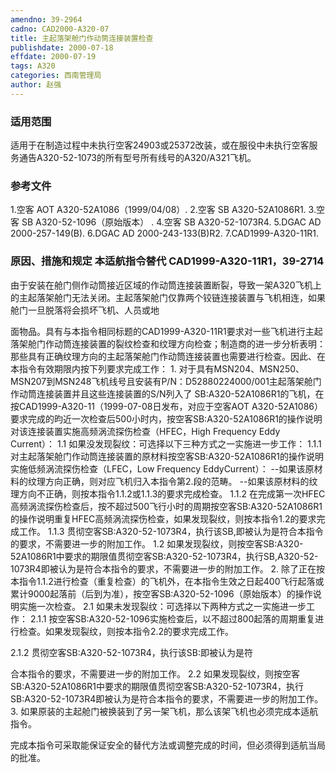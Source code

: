 ```yaml
---
amendno: 39-2964
cadno: CAD2000-A320-07
title: 主起落架舱门作动筒连接装置检查
publishdate: 2000-07-18
effdate: 2000-07-19
tags: A320
categories: 西南管理局
author: 赵强
---
```


### 适用范围 
适用于在制造过程中未执行空客24903或25372改装，或在服役中未执行空客服务通告A320-52-1073的所有型号所有线号的A320/A321飞机。

<!--more-->
### 参考文件
1.空客 
AOT A320-52A1086（1999/04/08）. 
2.空客
 SB A320-52A1086R1. 
3.空客 
SB A320-52-1096（原始版本） . 
4.空客 
SB A320-52-1073R4. 5.DGAC  AD 2000-257-149(B). 6.DGAC  AD 2000-243-133(B)R2. 7.CAD1999-A320-11R1.

### 原因、措施和规定 本适航指令替代 CAD1999-A320-11R1，39-2714
由于安装在舱门侧作动筒接近区域的作动筒连接装置断裂，导致一架A320飞机上的主起落架舱门无法关闭。主起落架舱门仅靠两个铰链连接装置与飞机相连，如果舱门一旦脱落将会损坏飞机、人员或地
  
面物品。具有与本指令相同标题的CAD1999-A320-11R1要求对一些飞机进行主起落架舱门作动筒连接装置的裂纹检查和纹理方向检查；制造商的进一步分析表明：那些具有正确纹理方向的主起落架舱门作动筒连接装置也需要进行检查。因此、在本指令有效期限内按下列要求完成工作： 
1.
对于具有MSN204、MSN250、MSN207到MSN248飞机线号且安装有P/N：D52880224000/001主起落架舱门作动筒连接装置并且这些连接装置的S/N列入了 SB:A320-52A1086R1的飞机，在按CAD1999-A320-11（1999-07-08日发布，对应于空客AOT A320-52A1086）要求完成的昀近一次检查后500小时内，按空客SB:A320-52A1086R1的操作说明对该连接装置实施高频涡流探伤检查（HFEC，High Frequency Eddy Current）： 
1.1 如果没发现裂纹：可选择以下三种方式之一实施进一步工作：
1.1.1
 对主起落架舱门作动筒连接装置的原材料按空客SB:A320-52A1086R1的操作说明实施低频涡流探伤检查（LFEC，Low Frequency EddyCurrent）： 
--如果该原材料的纹理方向正确，则对应飞机归入本指令第2.段的范畴。 --如果该原材料的纹理方向不正确，则按本指令1.1.2或1.1.3的要求完成检查。 
1.1.2
 在完成第一次HFEC高频涡流探伤检查后，按不超过500飞行小时的周期按空客SB:A320-52A1086R1的操作说明重复HFEC高频涡流探伤检查，如果发现裂纹，则按本指令1.2的要求完成工作。 
1.1.3
 贯彻空客SB:A320-52-1073R4，执行该SB,即被认为是符合本指令的要求，不需要进一步的附加工作。 
1.2
 如果发现裂纹，则按空客SB:A320-52A1086R1中要求的期限值贯彻空客SB:A320-52-1073R4，执行SB,A320-52-1073R4即被认为是符合本指令的要求，不需要进一步的附加工作。 
2.
除了正在按本指令1.1.2进行检查（重复检查）的飞机外，在本指令生效之日起400飞行起落或累计9000起落前（后到为准），按空客SB:A320-52-1096（原始版本）的操作说明实施一次检查。
2.1 如果未发现裂纹：可选择以下两种方式之一实施进一步工作：
2.1.1
 按空客SB:A320-52-1096实施检查后，以不超过800起落的周期重复进行检查。如果发现裂纹，则按本指令2.2的要求完成工作。

2.1.2 贯彻空客SB:A320-52-1073R4，执行该SB:即被认为是符
  
合本指令的要求，不需要进一步的附加工作。 
2.2
 如果发现裂纹，则按空客SB:A320-52A1086R1中要求的期限值贯彻空客SB:A320-52-1073R4，执行SB:A320-52-1073R4即被认为是符合本指令的要求，不需要进一步的附加工作。 
3.
如果原装的主起舱门被换装到了另一架飞机，那么该架飞机也必须完成本适航指令。

完成本指令可采取能保证安全的替代方法或调整完成的时间，但必须得到适航当局的批准。

